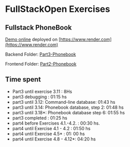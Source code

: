 # FullStackOpen Exercises

## Fullstack PhoneBook

[Demo online](https://fullstackopen-phonebook-backend-ebsz.onrender.com/) deployed on [https://www.render.com](https://www.render.com)

Backend Folder: [Part3-Phonebook](https://github.com/hernanruscica/fullstackopen/tree/main/part3-phonebook)

Frontend Folder: [Part2-Phonebook](https://github.com/hernanruscica/fullstackopen/tree/main/part2-phonebook)

## Time spent

- Part3 until exercise 3.11 : 8Hs
- part3 debugging : 01:15 hs
- part3 until 3.12: Command-line database: 01:43 hs
- part3 until 3.14: Phonebook database, step 2: 01:48 hs
- part3 until 3.18*: Phonebook database step 6: 01:55 hs
- part3 completed : 01:25 hs
- part4 before Exercises 4.1.-4.2. : 00:30 hs.
- part4 until Exercise 4.1 - 4.2 : 01:50 hs
- part4 until Exercise 4.5* : 01: 00 hs
- part4 until Exercise 4.8 - 4.12*: 04:20 hs